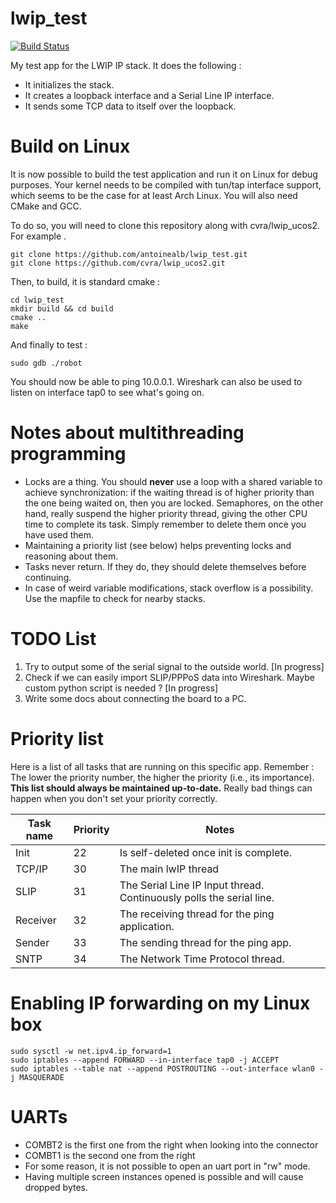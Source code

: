 lwip_test
=========

[![Build Status](https://travis-ci.org/antoinealb/lwip_test.png)](http://travis-ci.org/antoinealb/lwip_test)

My test app for the LWIP IP stack. It does the following :

* It initializes the stack.
* It creates a loopback interface and a Serial Line IP interface.
* It sends some TCP data to itself over the loopback.

Build on Linux
==============
It is now possible to build the test application and run it on Linux for debug purposes.
Your kernel needs to be compiled with tun/tap interface support, which seems to be the case for at least Arch Linux.
You will also need CMake and GCC.

To do so, you will need to clone this repository along with cvra/lwip_ucos2. For example .

    git clone https://github.com/antoinealb/lwip_test.git
    git clone https://github.com/cvra/lwip_ucos2.git

Then, to build, it is standard cmake :

    cd lwip_test
    mkdir build && cd build
    cmake ..
    make

And finally to test :

    sudo gdb ./robot

You should now be able to ping 10.0.0.1. Wireshark can also be used to listen on interface tap0 to see what's going on.






Notes about multithreading programming
======================================
* Locks are a thing.
  You should **never** use a loop with a shared variable to achieve synchronization: if the waiting thread is of higher priority than the one being waited on, then you are locked.
  Semaphores, on the other hand, really suspend the higher priority thread, giving the other CPU time to complete its task. Simply remember to delete them once you have used them.
* Maintaining a priority list (see below) helps preventing locks and reasoning about them.
* Tasks never return. If they do, they should delete themselves before continuing.
* In case of weird variable modifications, stack overflow is a possibility. Use the mapfile to check for nearby stacks.

TODO List
=========
1. Try to output some of the serial signal to the outside world. [In progress]
2. Check if we can easily import SLIP/PPPoS data into Wireshark. Maybe custom python script is needed ? [In progress]
3. Write some docs about connecting the board to a PC.


Priority list
=============
Here is a list of all tasks that are running on this specific app.
Remember : The lower the priority number, the higher the priority (i.e., its importance).
**This list should always be maintained up-to-date.**
Really bad things can happen when you don't set your priority correctly.

| Task name | Priority | Notes
|-----------|----------|-------
| Init      | 22       | Is self-deleted once init is complete.
| TCP/IP    | 30       | The main lwIP thread
| SLIP      | 31       | The Serial Line IP Input thread. Continuously polls the serial line.
| Receiver  | 32       | The receiving thread for the ping application.
| Sender    | 33       | The sending thread for the ping app.
| SNTP      | 34       | The Network Time Protocol thread.

# Enabling IP forwarding on my Linux box
    sudo sysctl -w net.ipv4.ip_forward=1
    sudo iptables --append FORWARD --in-interface tap0 -j ACCEPT
    sudo iptables --table nat --append POSTROUTING --out-interface wlan0 -j MASQUERADE

# UARTs
* COMBT2 is the first one from the right when looking into the connector
* COMBT1 is the second one from the right
* For some reason, it is not possible to open an uart port in "rw" mode.
* Having multiple screen instances opened is possible and will cause dropped bytes.

